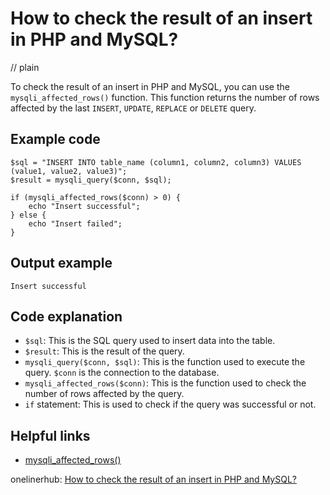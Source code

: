 # How to check the result of an insert in PHP and MySQL?
// plain

To check the result of an insert in PHP and MySQL, you can use the `mysqli_affected_rows()` function. This function returns the number of rows affected by the last `INSERT`, `UPDATE`, `REPLACE` or `DELETE` query.

## Example code

```
$sql = "INSERT INTO table_name (column1, column2, column3) VALUES (value1, value2, value3)";
$result = mysqli_query($conn, $sql);

if (mysqli_affected_rows($conn) > 0) {
    echo "Insert successful";
} else {
    echo "Insert failed";
}
```

## Output example

```
Insert successful
```

## Code explanation

- `$sql`: This is the SQL query used to insert data into the table.
- `$result`: This is the result of the query.
- `mysqli_query($conn, $sql)`: This is the function used to execute the query. `$conn` is the connection to the database.
- `mysqli_affected_rows($conn)`: This is the function used to check the number of rows affected by the query.
- `if` statement: This is used to check if the query was successful or not.

## Helpful links
- [mysqli_affected_rows()](https://www.php.net/manual/en/mysqli.affected-rows.php)

onelinerhub: [How to check the result of an insert in PHP and MySQL?](https://onelinerhub.com/php-mysql/how-to-check-the-result-of-an-insert-in-php-and-mysql)